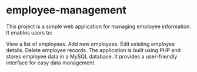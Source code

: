 # employee-management
This project is a simple web application for managing employee information. It enables users to:

View a list of employees.
Add new employees.
Edit existing employee details.
Delete employee records.
The application is built using PHP and stores employee data in a MySQL database. It provides a user-friendly interface for easy data management.
